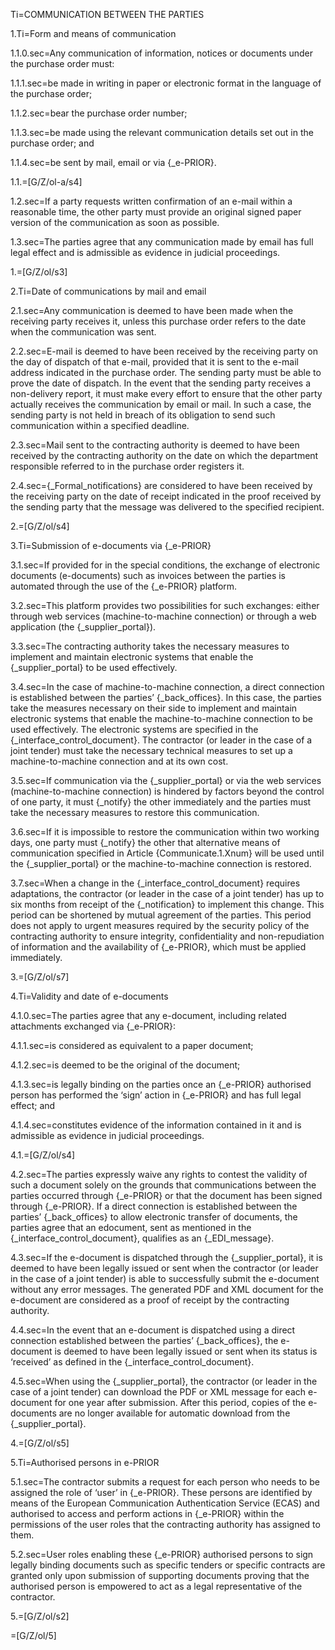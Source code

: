 Ti=COMMUNICATION BETWEEN THE PARTIES

1.Ti=Form and means of communication

1.1.0.sec=Any communication of information, notices or documents under the purchase order must:

1.1.1.sec=be made in writing in paper or electronic format in the language of the purchase order;

1.1.2.sec=bear the purchase order number;

1.1.3.sec=be made using the relevant communication details set out in the purchase order; and

1.1.4.sec=be sent by mail, email or via {_e-PRIOR}.

1.1.=[G/Z/ol-a/s4]

1.2.sec=If a party requests written confirmation of an e-mail within a reasonable time, the other party must provide an original signed paper version of the communication as soon as possible.

1.3.sec=The parties agree that any communication made by email has full legal effect and is admissible as evidence in judicial proceedings.

1.=[G/Z/ol/s3]

2.Ti=Date of communications by mail and email

2.1.sec=Any communication is deemed to have been made when the receiving party receives it, unless this purchase order refers to the date when the communication was sent.

2.2.sec=E-mail is deemed to have been received by the receiving party on the day of dispatch of that e-mail, provided that it is sent to the e-mail address indicated in the purchase order. The sending party must be able to prove the date of dispatch. In the event that the sending party receives a non-delivery report, it must make every effort to ensure that the other party actually receives the communication by email or mail. In such a case, the sending party is not held in breach of its obligation to send such communication within a specified deadline.

2.3.sec=Mail sent to the contracting authority is deemed to have been received by the contracting authority on the date on which the department responsible referred to in the purchase order registers it.

2.4.sec={_Formal_notifications} are considered to have been received by the receiving party on the date of receipt indicated in the proof received by the sending party that the message was delivered to the specified recipient.

2.=[G/Z/ol/s4]

3.Ti=Submission of e-documents via {_e-PRIOR}

3.1.sec=If provided for in the special conditions, the exchange of electronic documents (e-documents) such as invoices between the parties is automated through the use of the {_e-PRIOR} platform.

3.2.sec=This platform provides two possibilities for such exchanges: either through web services (machine-to-machine connection) or through a web application (the {_supplier_portal}).

3.3.sec=The contracting authority takes the necessary measures to implement and maintain electronic systems that enable the {_supplier_portal} to be used effectively.

3.4.sec=In the case of machine-to-machine connection, a direct connection is established between the parties’ {_back_offices}. In this case, the parties take the measures necessary on their side to implement and maintain electronic systems that enable the machine-to-machine connection to  be used effectively. The electronic systems are specified in the {_interface_control_document}. The contractor (or leader in the case of a joint tender) must take the necessary technical measures to set up a machine-to-machine connection and at its own cost.

3.5.sec=If communication via the {_supplier_portal} or via the web services (machine-to-machine connection) is hindered by factors beyond the control of one party, it must {_notify} the other immediately and the parties must take the necessary measures to restore this communication.

3.6.sec=If it is impossible to restore the communication within two working days, one party must {_notify} the other that alternative means of communication specified in Article {Communicate.1.Xnum} will be used until the {_supplier_portal} or the machine-to-machine connection is restored.

3.7.sec=When a change in the {_interface_control_document} requires adaptations, the contractor (or leader in the case of a joint tender) has up to six months from receipt of the {_notification} to implement this change. This period can be shortened by mutual agreement of the parties. This period does not apply to urgent measures required by the security policy of the contracting authority to ensure integrity, confidentiality and non-repudiation of information and the availability of {_e-PRIOR}, which must be applied immediately.

3.=[G/Z/ol/s7]

4.Ti=Validity and date of e-documents

4.1.0.sec=The parties agree that any e-document, including related attachments exchanged via {_e-PRIOR}:

4.1.1.sec=is considered as equivalent to a paper document;

4.1.2.sec=is deemed to be the original of the document;

4.1.3.sec=is legally binding on the parties once an {_e-PRIOR} authorised person has performed the ‘sign’ action in {_e-PRIOR} and has full legal effect; and

4.1.4.sec=constitutes evidence of the information contained in it and is admissible as evidence in judicial proceedings.

4.1.=[G/Z/ol/s4]

4.2.sec=The parties expressly waive any rights to contest the validity of such a document solely on the grounds that communications between the parties occurred through {_e-PRIOR} or that the document has been signed through {_e-PRIOR}. If a direct connection is established between the parties’ {_back_offices} to allow electronic transfer of documents, the parties agree that an edocument, sent as mentioned in the {_interface_control_document}, qualifies as an {_EDI_message}.

4.3.sec=If the e-document is dispatched through the {_supplier_portal}, it is deemed to have been legally issued or sent when the contractor (or leader in the case of a joint tender) is able to successfully submit the e-document without any error messages. The generated PDF and XML document for the e-document are considered as a proof of receipt by the contracting authority.

4.4.sec=In the event that an e-document is dispatched using a direct connection established between the parties’ {_back_offices}, the e-document is deemed to have been legally issued or sent when its status is ‘received’ as defined in the {_interface_control_document}.

4.5.sec=When using the {_supplier_portal}, the contractor (or leader in the case of a joint tender) can download the PDF or XML message for each e-document for one year after submission. After this period, copies of the e-documents are no longer available for automatic download from the {_supplier_portal}. 

4.=[G/Z/ol/s5]

5.Ti=Authorised persons in e-PRIOR

5.1.sec=The contractor submits a request for each person who needs to be assigned the role of ‘user’ in {_e-PRIOR}. These persons are identified by means of the European Communication Authentication Service (ECAS) and authorised to access and perform actions in {_e-PRIOR} within the permissions of the user roles that the contracting authority has assigned to them.

5.2.sec=User roles enabling these {_e-PRIOR} authorised persons to sign legally binding documents such as specific tenders or specific contracts are granted only upon submission of supporting documents proving that the authorised person is empowered to act as a legal representative of the contractor.

5.=[G/Z/ol/s2]

=[G/Z/ol/5]
